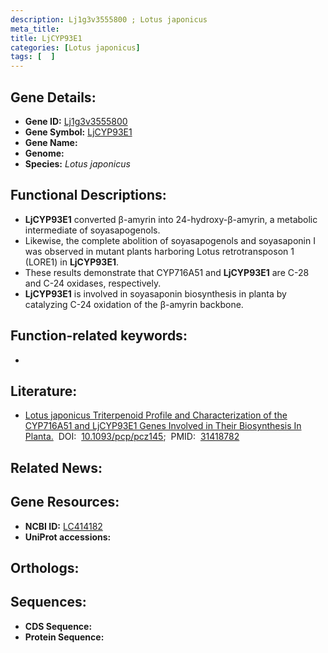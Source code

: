 ```yaml
---
description: Lj1g3v3555800 ; Lotus japonicus
meta_title:
title: LjCYP93E1
categories: [Lotus japonicus]
tags: [  ]
---
```


## Gene Details:
- **Gene ID:** [Lj1g3v3555800]()
- **Gene Symbol:** <u>LjCYP93E1</u>
- **Gene Name:** 
- **Genome:** []()
- **Species:** *Lotus japonicus*

## Functional Descriptions:
   - **LjCYP93E1** converted β-amyrin into 24-hydroxy-β-amyrin, a metabolic intermediate of soyasapogenols.
   - Likewise, the complete abolition of soyasapogenols and soyasaponin I was observed in mutant plants harboring Lotus retrotransposon 1 (LORE1) in **LjCYP93E1**.
   - These results demonstrate that CYP716A51 and **LjCYP93E1** are C-28 and C-24 oxidases, respectively.
   - **LjCYP93E1** is involved in soyasaponin biosynthesis in planta by catalyzing C-24 oxidation of the β-amyrin backbone.

## Function-related keywords:
   - [](/tags//)

## Literature:
   - [Lotus japonicus Triterpenoid Profile and Characterization of the CYP716A51 and LjCYP93E1 Genes Involved in Their Biosynthesis In Planta.](https://doi.org/10.1093/pcp/pcz145)&nbsp;&nbsp;DOI:&nbsp;&nbsp;[10.1093/pcp/pcz145](https://doi.org/10.1093/pcp/pcz145);&nbsp;&nbsp;PMID:&nbsp;&nbsp;[31418782](https://pubmed.ncbi.nlm.nih.gov/31418782/)

## Related News:

## Gene Resources:
- **NCBI ID:**  [LC414182](https://www.ncbi.nlm.nih.gov/gene/?term=LC414182)
- **UniProt accessions:**  [](https://www.uniprot.org/uniprotkb//entry)

## Orthologs:

## Sequences:
- **CDS Sequence:**
- **Protein Sequence:**
